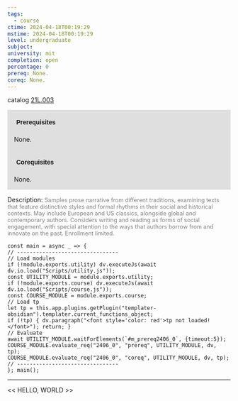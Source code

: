 ```yaml
---
tags:
  - course
ctime: 2024-04-18T00:19:29
mstime: 2024-04-18T00:19:29
level: undergraduate
subject: 
university: mit
completion: open
percentage: 0
prereq: None.
coreq: None.
---
```


catalog [21L.003](http://student.mit.edu/catalog/m21La.html#21L.003)

<span style="display: block; padding: 15px; background-color: rgb(100, 100, 100, 0.2);"><font id="m_prereq2406_0" style="display: block; font-family: Arial, sans-serif; font-weight: bold; padding: 5px">Prerequisites</font><br><span id="prereq2406_0">None.</span></span>
<span style="display: block; padding: 15px; background-color: rgb(100, 100, 100, 0.2);"><font id="m_coreq2406_0" style="display: block; font-family: Arial, sans-serif; font-weight: bold; padding: 5px">Corequisites</font><br><span id="coreq2406_0">None.</span></span>

<font style="">Description:</font>
<font style="color: grey; font-size: 0.8rem;">Samples prose narrative from different traditions, examining texts that feature distinctive styles and formal rhythms in their social and historical contexts. May include European and US classics, alongside global and contemporary authors. Considers writing and reading as forms of social engagement, with special attention to the ways that authors borrow from and innovate on the past. Enrollment limited.</font>

```dataviewjs
const main = async _ => {
// --------------------------------
// Load modules
if (!module.exports.utility) dv.executeJs(await dv.io.load("Scripts/utility.js"));
const UTILITY_MODULE = module.exports.utility;
if (!module.exports.course) dv.executeJs(await dv.io.load("Scripts/course.js"));
const COURSE_MODULE = module.exports.course;
// Load tp
let tp = this.app.plugins.getPlugin("templater-obsidian").templater.current_functions_object;
if (!tp) { dv.paragraph("<font style='color: red'>tp not loaded!</font>"); return; }
// Evaluate
await UTILITY_MODULE.waitForElements(`#m_prereq2406_0`, {timeout:5});
COURSE_MODULE.evaluate_req("2406_0", "prereq", UTILITY_MODULE, dv, tp);
COURSE_MODULE.evaluate_req("2406_0", "coreq", UTILITY_MODULE, dv, tp);
// --------------------------------
}; main();
```

---

<< HELLO, WORLD >>
